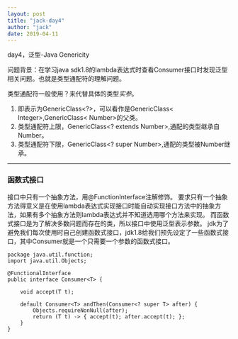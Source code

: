 ```yaml
---
layout: post
title: "jack-day4"
author: "jack"
date: 2019-04-11
---
```

day4，泛型-Java Genericity<!-- more -->

问题背景：在学习java sdk1.8的lambda表达式时查看Consumer接口时发现泛型相关问题。也就是类型通配符的理解问题。

类型通配符一般使用？来代替具体的类型*实参*。

1. 即表示为GenericClass<?>，可以看作是GenericClass< Integer>,GenericClass< Number>的父类。
2. 类型通配符上限，GenericClass<? extends Number>,通配的类型继承自Number。
3. 类型通配符下限，GenericClass<? super Number>,通配的类型被Number继承。
---
### 函数式接口
接口中只有一个抽象方法，用@FunctionInterface注解修饰。
要求只有一个抽象方法得意义是在使用lambda表达式实现接口时能自动实现接口方法中的抽象方法，如果有多个抽象方法则lambda表达式并不知道选用哪个方法来实现。
而函数式接口是为了解决多数问题而存在的类，所以接口中使用泛型表示参数。
jdk为了避免我们每次使用时自己创建函数式接口，jdk1.8给我们预先设定了一些函数式接口，其中Consumer就是一个只需要一个参数的函数式接口。
```
package java.util.function;
import java.util.Objects;

@FunctionalInterface
public interface Consumer<T> {

    void accept(T t);

    default Consumer<T> andThen(Consumer<? super T> after) {
        Objects.requireNonNull(after);
        return (T t) -> { accept(t); after.accept(t); };
    }
}
```
